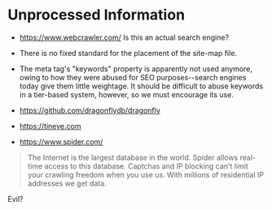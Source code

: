 # Unprocessed Information

* https://www.webcrawler.com/ Is this an actual search engine?

* There is no fixed standard for the placement of the site-map file.

* The meta tag's "keywords" property is apparently not used anymore, owing to
  how they were abused for SEO purposes--search engines today give them little
  weightage. It should be difficult to abuse keywords in a tier-based system,
  however, so we must encourage its use.

* https://github.com/dragonflydb/dragonfly

* https://tineye.com

* https://www.spider.com/

> The Internet is the largest database in the world. Spider allows real-time
> access to this database. Captchas and IP blocking can't limit your crawling
> freedom when you use us. With millions of residential IP addresses we get
> data.

Evil?

